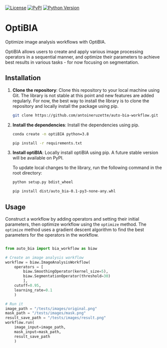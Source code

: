 [![License](https://img.shields.io/pypi/l/microsim.svg?color=green)](https://github.com/antoineruzette/auto-bia-workflow/blob/main/LICENSE)
[![PyPI](https://img.shields.io/pypi/v/auto-bia-workflow.svg?color=green)](https://pypi.org/project/auto-bia-workflow/)
[![Python Version](https://img.shields.io/pypi/pyversions/auto-bia-workflow.svg?color=green)](https://python.org)

# OptiBIA

Optimize image analysis workflows with OptiBIA.

OptiBIA allows users to create and apply various image processing operators in a sequential manner, and optimize their parameters to achieve best results in various tasks - for now focusing on segmentation. 

## Installation

1. **Clone the repository**: Clone this repository to your local machine using Git.
The library is not stable at this point and new features are added regularly. For now, the best way to install the library is to clone the repository and locally install the package using pip.

    ```bash
    git clone https://github.com/antoineruzette/auto-bia-workflow.git
    ```
2. **Install the dependencies**: Install the dependencies using pip.

    ```bash
    conda create -n optiBIA python=3.8
    ```

    ```bash
    pip install -r requirements.txt
    ```
3. **Install optiBIA**: Locally install optiBIA using pip. A future stable version will be available on PyPI.

    To update local changes to the library, run the following command in the root directory: 

    ```bash
    python setup.py bdist_wheel
    ```

    ```bash
    pip install dist/auto_bia-0.1-py3-none-any.whl
    ```

## Usage
Construct a workflow by adding operators and setting their initial parameters, then optimize workflow using the `optimize` method. The `optimize` method uses a gradient descent algorithm to find the best parameters for the operators in the workflow.

```python

from auto_bia import bia_workflow as biaw

# Create an image analysis workflow
workflow = biaw.ImageAnalysisWorkflow(
    operators = [
        biaw.SmoothingOperator(kernel_size=5),
        biaw.SegmentationOperator(threshold=30)
        ], 
    cutoff=0.95, 
    learning_rate=0.1
    )

# Run it
image_path = "/tests/images/original.png"
mask_path = "/tests/images/mask.png"
result_save_path = "/tests/images/result.png"
workflow.run(
    image_input=image_path, 
    mask_input=mask_path, 
    result_save_path
    )
```
